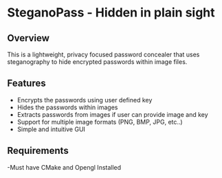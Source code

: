 # SteganoPass - Hidden in plain sight

## Overview
This is a lightweight, privacy focused password concealer that uses steganography to hide encrypted passwords within image files. 

## Features
- Encrypts the passwords using user defined key
- Hides the passwords within images 
- Extracts passwords from images if user can provide image and key
- Support for multiple image formats (PNG, BMP, JPG, etc..)
- Simple and intuitive GUI

## Requirements
-Must have CMake and Opengl Installed
